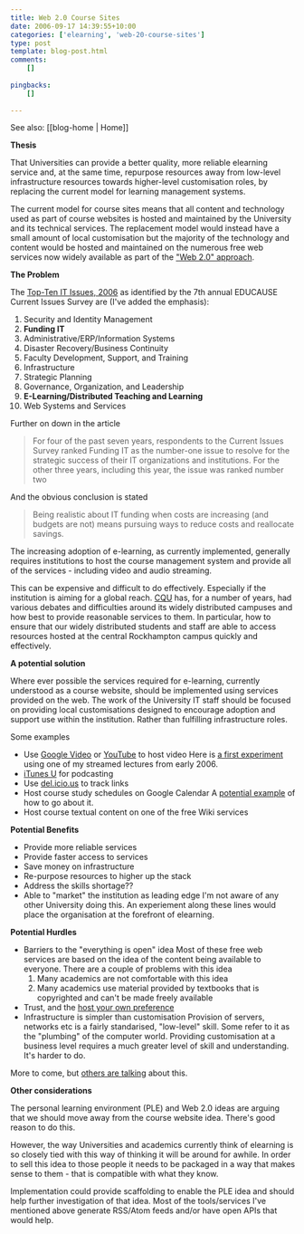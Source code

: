 ```yaml
---
title: Web 2.0 Course Sites
date: 2006-09-17 14:39:55+10:00
categories: ['elearning', 'web-20-course-sites']
type: post
template: blog-post.html
comments:
    []
    
pingbacks:
    []
    
---
```


See also: [[blog-home | Home]]

**Thesis**

That Universities can provide a better quality, more reliable elearning service and, at the same time, repurpose resources away from low-level infrastructure resources towards higher-level customisation roles, by replacing the current model for learning management systems.

The current model for course sites means that all content and technology used as part of course websites is hosted and maintained by the University and its technical services. The replacement model would instead have a small amount of local customisation but the majority of the technology and content would be hosted and maintained on the numerous free web services now widely available as part of the ["Web 2.0" approach](http://en.wikipedia.org/wiki/Web_2.0).

**The Problem**

The [Top-Ten IT Issues, 2006](http://www.educause.edu/apps/er/erm06/erm0633.asp) as identified by the 7th annual EDUCAUSE Current Issues Survey are (I've added the emphasis):

1. Security and Identity Management
2. **Funding IT**
3. Administrative/ERP/Information Systems
4. Disaster Recovery/Business Continuity
5. Faculty Development, Support, and Training
6. Infrastructure
7. Strategic Planning
8. Governance, Organization, and Leadership
9. **E-Learning/Distributed Teaching and Learning**
10. Web Systems and Services

Further on down in the article

> For four of the past seven years, respondents to the Current Issues Survey ranked Funding IT as the number-one issue to resolve for the strategic success of their IT organizations and institutions. For the other three years, including this year, the issue was ranked number two

And the obvious conclusion is stated

> Being realistic about IT funding when costs are increasing (and budgets are not) means pursuing ways to reduce costs and reallocate savings.

The increasing adoption of e-learning, as currently implemented, generally requires institutions to host the course management system and provide all of the services - including video and audio streaming.

This can be expensive and difficult to do effectively. Especially if the institution is aiming for a global reach. [CQU](http://www.cqu.edu.au/) has, for a number of years, had various debates and difficulties around its widely distributed campuses and how best to provide reasonable services to them. In particular, how to ensure that our widely distributed students and staff are able to access resources hosted at the central Rockhampton campus quickly and effectively.

**A potential solution**

Where ever possible the services required for e-learning, currently understood as a course website, should be implemented using services provided on the web. The work of the University IT staff should be focused on providing local customisations designed to encourage adoption and support use within the institution. Rather than fulfilling infrastructure roles.

Some examples

- Use [Google Video](http://video.google.com) or [YouTube](http://youtube.com/) to host video Here is [a first experiment](http://cq-pan.cqu.edu.au/david-jones/blog/?p=17) using one of my streamed lectures from early 2006.
- [iTunes U](http://www.apple.com/education/solutions/itunes_u/) for podcasting
- Use [del.icio.us](http://del.icio.us/) to track links
- Host course study schedules on Google Calendar A [potential example](http://cq-pan.cqu.edu.au/david-jones/blog/?p=21) of how to go about it.
- Host course textual content on one of the free Wiki services

**Potential Benefits**

- Provide more reliable services
- Provide faster access to services
- Save money on infrastructure
- Re-purpose resources to higher up the stack
- Address the skills shortage??
- Able to "market" the institution as leading edge I'm not aware of any other University doing this. An experiement along these lines would place the organisation at the forefront of elearning.

**Potential Hurdles**

- Barriers to the "everything is open" idea Most of these free web services are based on the idea of the content being available to everyone. There are a couple of problems with this idea
    1. Many academics are not comfortable with this idea
    2. Many academics use material provided by textbooks that is copyrighted and can't be made freely available
- Trust, and the [host your own preference](http://cq-pan.cqu.edu.au/david-jones/blog/?p=20)
- Infrastructure is simpler than customisation Provision of servers, networks etc is a fairly standarised, "low-level" skill. Some refer to it as the "plumbing" of the computer world. Providing customisation at a business level requires a much greater level of skill and understanding. It's harder to do.

More to come, but [others are talking](http://cq-pan.cqu.edu.au/david-jones/blog/?p=25) about this.

**Other considerations**

The personal learning environment (PLE) and Web 2.0 ideas are arguing that we should move away from the course website idea. There's good reason to do this.

However, the way Universities and academics currently think of elearning is so closely tied with this way of thinking it will be around for awhile. In order to sell this idea to those people it needs to be packaged in a way that makes sense to them - that is compatible with what they know.

Implementation could provide scaffolding to enable the PLE idea and should help further investigation of that idea. Most of the tools/services I've mentioned above generate RSS/Atom feeds and/or have open APIs that would help.